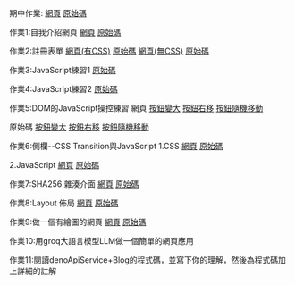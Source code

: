 期中作業:
[網頁](https://jerry92916.github.io/-2048/?fbclid=IwZXh0bgNhZW0CMTAAAR2jRUJbGqaSrAEvhrK6CuYlZQTjflHMkDLEl-QZutUOOW37hEEC1x5JNj4_aem_ZmFrZWR1bW15MTZieXRlcw)
[原始碼](https://github.com/jerry92916/wp/tree/master/%E6%9C%9F%E4%B8%AD%E4%BD%9C%E6%A5%AD)

作業1:自我介紹網頁
[網頁](https://jerry92916.github.io/wp/HW1/%E8%87%AA%E6%88%91%E4%BB%8B%E7%B4%B9.html)
[原始碼](https://github.com/jerry92916/wp/blob/master/HW1/%E8%87%AA%E6%88%91%E4%BB%8B%E7%B4%B9.html)

作業2:註冊表單
[網頁(有CSS)](https://jerry92916.github.io/wp/HW2/index1.html)
[原始碼](https://github.com/jerry92916/wp/blob/master/HW2/index1.html)
[網頁(無CSS)](https://jerry92916.github.io/wp/HW2/index2.html)
[原始碼](https://github.com/jerry92916/wp/blob/master/HW2/index2.html)

作業3:JavaScript練習1
[原始碼](https://github.com/jerry92916/wp/tree/master/HW3)

作業4:JavaScript練習2
[原始碼](https://github.com/jerry92916/wp/tree/master/HW4)

作業5:DOM的JavaScript操控練習
網頁
[按鈕變大](https://jerry92916.github.io/wp/HW5/index1.html)
[按鈕右移](https://jerry92916.github.io/wp/HW5/index2.html)
[按鈕隨機移動](https://jerry92916.github.io/wp/HW5/index3.html)

原始碼
[按鈕變大](https://github.com/jerry92916/wp/blob/master/HW5/index1.html)
[按鈕右移](https://github.com/jerry92916/wp/blob/master/HW5/index2.html)
[按鈕隨機移動](https://github.com/jerry92916/wp/blob/master/HW5/index3.html)

作業6:側欄--CSS Transition與JavaScript
1.CSS
[網頁](https://jerry92916.github.io/wp/HW6/index1.html)
[原始碼](https://github.com/jerry92916/wp/blob/master/HW6/index1.html)

2.JavaScript
[網頁](https://jerry92916.github.io/wp/HW6/index2.html)
[原始碼](https://github.com/jerry92916/wp/blob/master/HW6/index2.html)

作業7:SHA256 雜湊介面
[網頁](https://jerry92916.github.io/wp/HW7/index.html)
[原始碼](https://github.com/jerry92916/wp/blob/master/HW7/index.html)

作業8:Layout 佈局
[網頁](https://jerry92916.github.io/wp/HW8/index.html)
[原始碼](https://github.com/jerry92916/wp/blob/master/HW8/index.html)

作業9:做一個有繪圖的網頁
[網頁](https://jerry92916.github.io/wp/HW9/index.html)
[原始碼](https://github.com/jerry92916/wp/blob/master/HW9/index.html)

作業10:用groq大語言模型LLM做一個簡單的網頁應用

作業11:閱讀denoApiService+Blog的程式碼，並寫下你的理解，然後為程式碼加上詳細的註解

